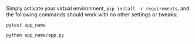 Simply activate your virtual environment, `pip install -r requirements`, and the following commands should work with no other settings or tweaks:

```
pytest app_name
```

```
python app_name/app.py
```
